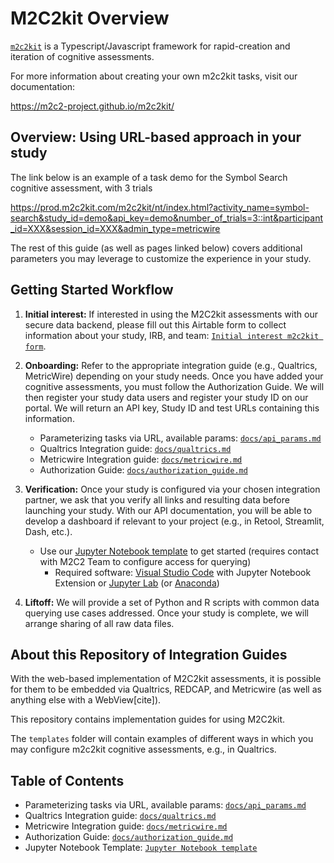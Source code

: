 # M2C2kit Overview

[`m2c2kit`](https://m2c2-project.github.io/m2c2kit/) is a Typescript/Javascript framework for rapid-creation and iteration of cognitive assessments.

For more information about creating your own m2c2kit tasks, visit our documentation:

https://m2c2-project.github.io/m2c2kit/ 

## Overview: Using URL-based approach in your study

The link below is an example of a task demo for the Symbol Search cognitive assessment, with 3 trials

https://prod.m2c2kit.com/m2c2kit/nt/index.html?activity_name=symbol-search&study_id=demo&api_key=demo&number_of_trials=3::int&participant_id=XXX&session_id=XXX&admin_type=metricwire

The rest of this guide (as well as pages linked below) covers additional parameters you may leverage to customize the experience in your study.

## Getting Started Workflow

1. **Initial interest:** If interested in using the M2C2kit assessments with our secure data backend, please fill out this Airtable form to collect information about your study, IRB, and team: [`Initial interest m2c2kit form`](https://airtable.com/app0JQhjqc5VNZMpZ/shrke7JUCxIaJMZ7y). 

2. **Onboarding:**  Refer to the appropriate integration guide (e.g., Qualtrics, MetricWire) depending on your study needs. Once you have added your cognitive assessments, you must follow the Authorization Guide. We will then register your study data users and register your study ID on our portal. We will return an API key, Study ID and test URLs containing this information.

    - Parameterizing tasks via URL, available params: [`docs/api_params.md`](docs/api_params.md)
    - Qualtrics Integration guide: [`docs/qualtrics.md`](docs/qualtrics.md)
    - Metricwire Integration guide: [`docs/metricwire.md`](docs/metricwire.md)
    - Authorization Guide: [`docs/authorization_guide.md`](docs/authorization_guide.md)

3. **Verification:** Once your study is configured via your chosen integration partner, we ask that you verify all links and resulting data before launching your study. With our API documentation, you will be able to develop a dashboard if relevant to your project (e.g., in Retool, Streamlit, Dash, etc.).

    - Use our [Jupyter Notebook template](jupyter_notebooks/M2C2Kit_Data_Query_Notebook.ipynb) to get started (requires contact with M2C2 Team to configure access for querying)
        - Required software: [Visual Studio Code](https://code.visualstudio.com/) with Jupyter Notebook Extension or [Jupyter Lab](https://jupyter.org/install) (or [Anaconda](https://www.anaconda.com/))

4. **Liftoff:** We will provide a set of Python and R scripts with common data querying use cases addressed. Once your study is complete, we will arrange sharing of all raw data files.

## About this Repository of Integration Guides

With the web-based implementation of M2C2kit assessments, it is possible for them to be embedded via Qualtrics, REDCAP, and Metricwire (as well as anything else with a WebView[cite]).

This repository contains implementation guides for using M2C2kit. 

The `templates` folder will contain examples of different ways in which you may configure m2c2kit cognitive assessments, e.g., in Qualtrics. 

## Table of Contents

- Parameterizing tasks via URL, available params: [`docs/api_params.md`](docs/api_params.md)
- Qualtrics Integration guide: [`docs/qualtrics.md`](docs/qualtrics.md)
- Metricwire Integration guide: [`docs/metricwire.md`](docs/metricwire.md)
- Authorization Guide: [`docs/authorization_guide.md`](docs/authorization_guide.md)
- Jupyter Notebook Template: [`Jupyter Notebook template`](jupyter_notebooks/M2C2Kit_Data_Query_Notebook.ipynb)
